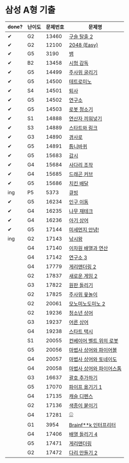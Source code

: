 # 삼성 A형 기출




| done? | 난이도 | 문제번호 | 문제명                                                       |
| ----- | ------ | :------- | ------------------------------------------------------------ |
| ✔     | G2     | 13460    | [구슬 탈출 2](https://www.acmicpc.net/problem/13460)         |
| ✔     | G2     | 12100    | [2048 (Easy)](https://www.acmicpc.net/problem/12100)         |
| ✔     | G5     | 3190     | [뱀](https://www.acmicpc.net/problem/3190)                   |
| ✔     | B2     | 13458    | [시험 감독](https://www.acmicpc.net/problem/13458)           |
| ✔     | G5     | 14499    | [주사위 굴리기](https://www.acmicpc.net/problem/14499)       |
| ✔     | G5     | 14500    | [테트로미노](https://www.acmicpc.net/problem/14500)          |
| ✔     | S4     | 14501    | [퇴사](https://www.acmicpc.net/problem/14501)                |
| ✔     | G5     | 14502    | [연구소](https://www.acmicpc.net/problem/14502)              |
| ✔     | G5     | 14503    | [로봇 청소기](https://www.acmicpc.net/problem/14503)         |
| ✔     | S1     | 14888    | [연산자 끼워넣기](https://www.acmicpc.net/problem/14888)     |
| ✔     | S3     | 14889    | [스타트와 링크](https://www.acmicpc.net/problem/14889)       |
| ✔     | G3     | 14890    | [경사로](https://www.acmicpc.net/problem/14890)              |
| ✔     | G5     | 14891    | [톱니바퀴](https://www.acmicpc.net/problem/14891)            |
| ✔     | G5     | 15683    | [감시](https://www.acmicpc.net/problem/15683)                |
| ✔     | G4     | 15684    | [사다리 조작](https://www.acmicpc.net/problem/15684)         |
| ✔     | G4     | 15685    | [드래곤 커브](https://www.acmicpc.net/problem/15685)         |
| ✔     | G5     | 15686    | [치킨 배달](https://www.acmicpc.net/problem/15686)           |
|  ing  | P5     | 5373     | [큐빙](https://www.acmicpc.net/problem/5373)                 |
| ✔     | G5     | 16234    | [인구 이동](https://www.acmicpc.net/problem/16234)           |
| ✔     | G4     | 16235    | [나무 재테크](https://www.acmicpc.net/problem/16235)         |
| ✔     | G4     | 16236    | [아기 상어](https://www.acmicpc.net/problem/16236)           |
| ✔     | G5     | 17144    | [미세먼지 안녕!](https://www.acmicpc.net/problem/17144)      |
| ing   | G2     | 17143    | [낚시왕](https://www.acmicpc.net/problem/17143)              |
|       | G4     | 17140    | [이차원 배열과 연산](https://www.acmicpc.net/problem/17140)  |
|       | G4     | 17142    | [연구소 3](https://www.acmicpc.net/problem/17142)            |
|       | G4     | 17779    | [게리맨더링 2](https://www.acmicpc.net/problem/17779)        |
|       | G2     | 17837    | [새로운 게임 2](https://www.acmicpc.net/problem/17837)       |
|       | G3     | 17822    | [원판 돌리기](https://www.acmicpc.net/problem/17822)         |
|       | G2     | 17825    | [주사위 윷놀이](https://www.acmicpc.net/problem/17825)       |
|       | G2     | 20061    | [모노미노도미노 2](https://www.acmicpc.net/problem/20061)    |
|       | G2     | 19236    | [청소년 상어](https://www.acmicpc.net/problem/19236)         |
|       | G3     | 19237    | [어른 상어](https://www.acmicpc.net/problem/19237)           |
|       | G4     | 19238    | [스타트 택시](https://www.acmicpc.net/problem/19238)         |
|       | S1     | 20055    | [컨베이어 벨트 위의 로봇](https://www.acmicpc.net/problem/20055) |
|       | G5     | 20056    | [마법사 상어와 파이어볼](https://www.acmicpc.net/problem/20056) |
|       | G4     | 20057    | [마법사 상어와 토네이도](https://www.acmicpc.net/problem/20057) |
|       | G4     | 20058    | [마법사 상어와 파이어스톰](https://www.acmicpc.net/problem/20058) |
|       | G3     | 16637    | [괄호 추가하기](https://www.acmicpc.net/problem/16637)       |
|       | G5     | 17070    | [파이프 옮기기 1](https://www.acmicpc.net/problem/17070)     |
|       | G4     | 17135    | [캐슬 디펜스](https://www.acmicpc.net/problem/17135)         |
|       | G2     | 17136    | [색종이 붙이기](https://www.acmicpc.net/problem/17136)       |
|       | G4     | 17281    | [⚾](https://www.acmicpc.net/problem/17281)                   |
|       | G1     | 3954     | [Brainf**k 인터프리터](https://www.acmicpc.net/problem/3954) |
|       | G4     | 17406    | [배열 돌리기 4](https://www.acmicpc.net/problem/17406)       |
|       | G5     | 17471    | [게리맨더링](https://www.acmicpc.net/problem/17471)          |
|       | G2     | 17472    | [다리 만들기 2](https://www.acmicpc.net/problem/17472)       |


